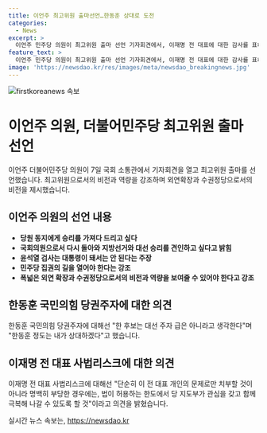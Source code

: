 ```yaml
---
title: 이언주 최고위원 출마선언…한동훈 상대로 도전
categories:
  - News
excerpt: >
  이언주 민주당 의원이 최고위원 출마 선언 기자회견에서, 이재명 전 대표에 대한 감사를 표하며 외연확장과 수권정당으로서의 비전을 강조했다. 민주당 지도부 일원으로서 지방선거와 대선 승리를 견인하고자 하며, 윤석열 검사와 윤 정권을 비판하며 민주당의 집권 길을 열겠다고 밝혔다. 또한 한동훈 국민의힘 당권주자에 대해 대선 주자로 보지 않는다는 입장을 전했다. 이언주 의원은 정치 입문 이후 다양한 정당을 거쳐 민주당에 복당하며 경기 용인정에 당선됐다.
feature_text: >
  이언주 민주당 의원이 최고위원 출마 선언 기자회견에서, 이재명 전 대표에 대한 감사를 표하며 외연확장과 수권정당으로서의 비전을 강조했다. 민주당 지도부 일원으로서 지방선거와 대선 승리를 견인하고자 하며, 윤석열 검사와 윤 정권을 비판하며 민주당의 집권 길을 열겠다고 밝혔다. 또한 한동훈 국민의힘 당권주자에 대해 대선 주자로 보지 않는다는 입장을 전했다. 이언주 의원은 정치 입문 이후 다양한 정당을 거쳐 민주당에 복당하며 경기 용인정에 당선됐다.
image: 'https://newsdao.kr/res/images/meta/newsdao_breakingnews.jpg'
---
```


<p><img src="https://newsdao.kr/res/images/meta/newsdao_breakingnews.jpg" alt="firstkoreanews 속보" /></p>

<h1>이언주 의원, 더불어민주당 최고위원 출마 선언</h1>

<p data-ke-size="size16">이언주 더불어민주당 의원이 7일 국회 소통관에서 기자회견을 열고 최고위원 출마를 선언했습니다. 최고위원으로서의 비전과 역량을 강조하며 외연확장과 수권정당으로서의 비전을 제시했습니다.</p>

<h2 data-ke-size="size26">이언주 의원의 선언 내용</h2>

<ul>
    <li><b>당원 동지에게 승리를 가져다 드리고 싶다</b></li>
    <li><b>국회의원으로서 다시 돌아와 지방선거와 대선 승리를 견인하고 싶다고 밝힘</b></li>
    <li><b>윤석열 검사는 대통령이 돼서는 안 된다는 주장</b></li>
    <li><b>민주당 집권의 길을 열어야 한다는 강조</b></li>
    <li><b>폭넓은 외연 확장과 수권정당으로서의 비전과 역량을 보여줄 수 있어야 한다고 강조</b></li>
</ul>

<h2 data-ke-size="size26">한동훈 국민의힘 당권주자에 대한 의견</h2>

<p data-ke-size="size16">한동훈 국민의힘 당권주자에 대해선 "한 후보는 대선 주자 급은 아니라고 생각한다"며 "한동훈 정도는 내가 상대하겠다"고 했습니다.</p>

<h2 data-ke-size="size26">이재명 전 대표 사법리스크에 대한 의견</h2>

<p data-ke-size="size16">이재명 전 대표 사법리스크에 대해선 "단순히 이 전 대표 개인의 문제로만 치부할 것이 아니라 명백히 부당한 경우에는, 법이 허용하는 한도에서 당 지도부가 관심을 갖고 함께 극복해 나갈 수 있도록 할 것"이라고 의견을 밝혔습니다.</p>
실시간 뉴스 속보는, <a href="https://newsdao.kr" rel="dofollow">https://newsdao.kr</a>


